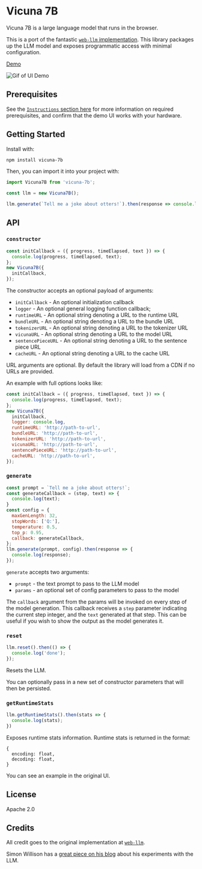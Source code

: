 # Vicuna 7B

Vicuna 7B is a large language model that runs in the browser.

This is a port of the fantastic [`web-llm` implementation](https://github.com/mlc-ai/web-llm). This library packages up the LLM model and exposes programmatic access with minimal configuration.

[Demo](https://thekevinscott.github.io/vicuna-7b/)

![Gif of UI Demo](https://github.com/thekevinscott/vicuna-7b/raw/main/assets/ui-demo.gif)

## Prerequisites

See the [`Instructions` section here](https://mlc.ai/web-llm/) for more information on required prerequisites, and confirm that the demo UI works with your hardware.

## Getting Started

Install with:

```bash
npm install vicuna-7b
```

Then, you can import it into your project with:

```javascript
import Vicuna7B from 'vicuna-7b';

const llm = new Vicuna7B();

llm.generate(`Tell me a joke about otters!`).then(response => console.log(response));
```

## API

### `constructor`

```javascript
const initCallback = ({ progress, timeElapsed, text }) => {
  console.log(progress, timeElapsed, text);
};
new Vicuna7B({
  initCallback,
});
```

The constructor accepts an optional payload of arguments:

- `initCallback` - An optional initialization callback
- `logger` - An optional general logging function callback;
- `runtimeURL` - An optional string denoting a URL to the runtime URL
- `bundleURL` - An optional string denoting a URL to the bundle URL
- `tokenizerURL` - An optional string denoting a URL to the tokenizer URL
- `vicunaURL` - An optional string denoting a URL to the model URL
- `sentencePieceURL` - An optional string denoting a URL to the sentence piece URL
- `cacheURL` - An optional string denoting a URL to the cache URL

URL arguments are optional. By default the library will load from a CDN if no URLs are provided.

An example with full options looks like:

```javascript
const initCallback = ({ progress, timeElapsed, text }) => {
  console.log(progress, timeElapsed, text);
};
new Vicuna7B({
  initCallback,
  logger: console.log,
  runtimeURL: 'http://path-to-url',
  bundleURL: 'http://path-to-url',
  tokenizerURL: 'http://path-to-url',
  vicunaURL: 'http://path-to-url',
  sentencePieceURL: 'http://path-to-url',
  cacheURL: 'http://path-to-url',
});
```

### `generate`

```javascript
const prompt = `Tell me a joke about otters!`;
const generateCallback = (step, text) => {
  console.log(text);
}
const config = {
  maxGenLength: 32,
  stopWords: ['Q:'],
  temperature: 0.5,
  top_p: 0.95,
  callback: generateCallback,
};
llm.generate(prompt, config).then(response => {
  console.log(response);
});
```

`generate` accepts two arguments:

- `prompt` - the text prompt to pass to the LLM model
- `params` - an optional set of config parameters to pass to the model

The `callback` argument from the params will be invoked on every step of the model generation. This callback receives a `step` parameter indicating the current step integer, and the `text` generated at that step. This can be useful if you wish to show the output as the model generates it.

### `reset`

```javascript
llm.reset().then(() => {
  console.log('done');
});
```

Resets the LLM.

You can optionally pass in a new set of constructor parameters that will then be persisted.

### `getRuntimeStats`

```javascript
llm.getRuntimeStats().then(stats => {
  console.log(stats);
})
```

Exposes runtime stats information. Runtime stats is returned in the format:

```
{
  encoding: float,
  decoding: float,
}
```

You can see an example in the original UI.

## License

Apache 2.0

## Credits

All credit goes to the original implementation at [`web-llm`](https://github.com/mlc-ai/web-llm).

Simon Willison has a [great piece on his blog](https://simonwillison.net/2023/Apr/16/web-llm/) about his experiments with the LLM.
